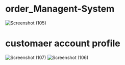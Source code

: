 # order_Managent-System
![Screenshot (105)](https://user-images.githubusercontent.com/64264883/138553142-2ef40da4-b1d5-463c-8079-37ec4e70624a.png)
# customaer account profile
![Screenshot (107)](https://user-images.githubusercontent.com/64264883/138553174-679327dd-32ac-40f8-9ef3-124a710a5881.png)
![Screenshot (106)](https://user-images.githubusercontent.com/64264883/138553188-1bb748ac-7b08-414c-9cdc-41b4d2762f2a.png)

